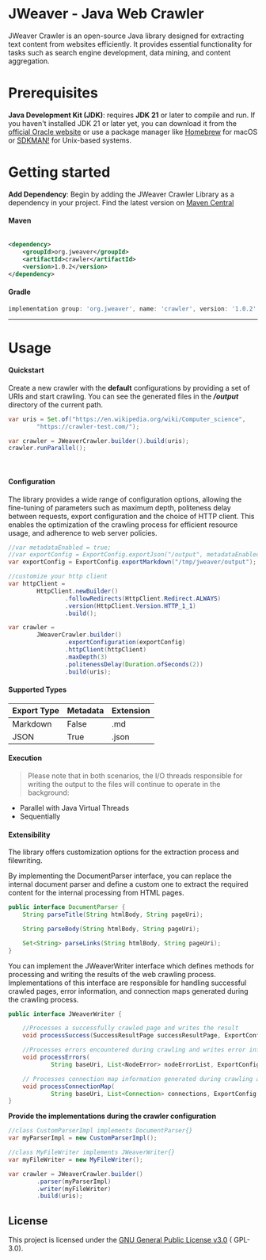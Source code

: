# JWeaver - Java Web Crawler

JWeaver Crawler is an open-source Java library designed for extracting text content from websites efficiently. It
provides essential functionality for tasks such as search engine development, data mining, and content aggregation.

# Prerequisites

**Java Development Kit (JDK)**: requires **JDK 21** or later to compile and run. If you haven't installed JDK 21 or
later yet, you can download it from the [official Oracle website](https://www.oracle.com/java/technologies/downloads/)
or use a package manager like [Homebrew](https://brew.sh/) for macOS or [SDKMAN!](https://sdkman.io/) for Unix-based
systems.

# Getting started

**Add Dependency**: Begin by adding the JWeaver Crawler Library as a dependency in your project. Find the latest version
on [Maven Central](https://central.sonatype.com/artifact/org.jweaver/crawler/versions)

#### Maven

```xml

<dependency>
    <groupId>org.jweaver</groupId>
    <artifactId>crawler</artifactId>
    <version>1.0.2</version>
</dependency>
```

#### Gradle

```groovy
implementation group: 'org.jweaver', name: 'crawler', version: '1.0.2'
```

---

# Usage

#### Quickstart

Create a new crawler with the **default** configurations by providing a set of URIs and start crawling. You can see the
generated files in the ***/output*** directory of the current path.

```java
var uris = Set.of("https://en.wikipedia.org/wiki/Computer_science",
        "https://crawler-test.com/");

var crawler = JWeaverCrawler.builder().build(uris);
crawler.runParallel();
```

<br>

#### Configuration

The library provides a wide range of configuration options, allowing the fine-tuning of parameters such as maximum
depth, politeness delay between requests, export configuration and the choice of HTTP client. This enables the
optimization of the crawling process for efficient resource usage, and adherence to web server policies.

```java
//var metadataEnabled = true;
//var exportConfig = ExportConfig.exportJson("/output", metadataEnabled);
var exportConfig = ExportConfig.exportMarkdown("/tmp/jweaver/output");

//customize your http client
var httpClient =
        HttpClient.newBuilder()
                .followRedirects(HttpClient.Redirect.ALWAYS)
                .version(HttpClient.Version.HTTP_1_1)
                .build();

var crawler =
        JWeaverCrawler.builder()
                .exportConfiguration(exportConfig)
                .httpClient(httpClient)
                .maxDepth(3)
                .politenessDelay(Duration.ofSeconds(2))
                .build(uris);
```

#### Supported Types

| Export Type | Metadata | Extension |
|-------------|----------|-----------|
| Markdown    | False    | .md       |
| JSON        | True     | .json     |

#### Execution

> Please note that in both scenarios, the I/O threads responsible for writing the output to the files will continue to
> operate in the background:

- Parallel with Java Virtual Threads
- Sequentially

#### Extensibility

The library offers customization options for the extraction process and filewriting.

By implementing the DocumentParser interface, you can replace the internal document parser and define a custom one to
extract the required content for the internal processing from HTML pages.

```java
public interface DocumentParser {
    String parseTitle(String htmlBody, String pageUri);

    String parseBody(String htmlBody, String pageUri);

    Set<String> parseLinks(String htmlBody, String pageUri);
}
```

You can implement the JWeaverWriter interface which defines methods for processing and writing the results of the web
crawling process. Implementations of this interface are responsible for handling successful
crawled pages, error information, and connection maps generated during the crawling process.

```java
public interface JWeaverWriter {

    //Processes a successfully crawled page and writes the result
    void processSuccess(SuccessResultPage successResultPage, ExportConfig exportConfiguration);

    //Processes errors encountered during crawling and writes error information
    void processErrors(
            String baseUri, List<NodeError> nodeErrorList, ExportConfig exportConfiguration);

    // Processes connection map information generated during crawling and writes it
    void processConnectionMap(
            String baseUri, List<Connection> connections, ExportConfig exportConfiguration);
}
```

**Provide the implementations during the crawler configuration**

```java
//class CustomParserImpl implements DocumentParser{}
var myParserImpl = new CustomParserImpl();

//class MyFileWriter implements JWeaverWriter{}
var myFileWriter = new MyFileWriter();

var crawler = JWeaverCrawler.builder()
        .parser(myParserImpl)
        .writer(myFileWriter)
        .build(uris);
```

## License

This project is licensed under the [GNU General Public License v3.0](https://www.gnu.org/licenses/gpl-3.0.en.html) (
GPL-3.0).
